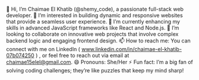 👋 Hi, I’m Chaimae El Khatib (@shemy_code), a passionate full-stack web developer.
👀 I’m interested in building dynamic and responsive websites that provide a seamless user experience.
🌱 I’m currently enhancing my skills in advanced JavaScript frameworks like React and Node.js.
💞️ I’m looking to collaborate on innovative web projects that involve complex backend logic and engaging frontend design.
📫 How to reach me: You can connect with me on LinkedIn ( www.linkedin.com/in/chaimae-el-khatib-07b074250 ) , or feel free to reach out via email at chaimae15elel@gmail.com.
😄 Pronouns: She/Her
⚡ Fun fact: I’m a big fan of solving coding challenges; they’re like puzzles that keep my mind sharp!
